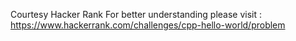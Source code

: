 Courtesy Hacker Rank
For better understanding please visit : https://www.hackerrank.com/challenges/cpp-hello-world/problem
